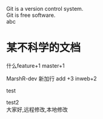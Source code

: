 Git is a version control system.  
Git is free software.  
abc  

某不科学的文档
=====

什么feature+1 master+1

MarshR-dev 新加行 add +3 inweb+2

test

test2  
大家好,远程修改,本地修改  
